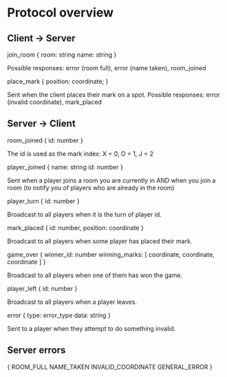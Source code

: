 
Protocol overview
====

Client -> Server
----

join_room {
    room: string
    name: string
}

Possible responses: error (room full), error (name taken), room_joined

place_mark {
    position: coordinate;
}

Sent when the client places their mark on a spot. Possible responses: error (invalid coordinate), mark_placed

Server -> Client
----

room_joined {
    id: number
}

The id is used as the mark index: X = 0, O = 1, J = 2

player_joined {
    name: string
    id: number
}

Sent when a player joins a room you are currently in AND when you join a room (to notify you of players who are already in the room)

player_turn {
    id: number
}

Broadcast to all players when it is the turn of player id.

mark_placed {
    id: number,
    position: coordinate
}

Broadcast to all players when some player has placed their mark.

game_over {
    winner_id: number
    winning_marks: [
        coordinate, coordinate, coordinate
    ]
}

Broadcast to all players when one of them has won the game.

player_left {
    id: number
}

Broadcast to all players when a player leaves.

error {
    type: error_type
    data: string
}

Sent to a player when they attempt to do something invalid.

Server errors
----

{
    ROOM_FULL
    NAME_TAKEN
    INVALID_COORDINATE
    GENERAL_ERROR
}
